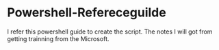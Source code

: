# Powershell-Refereceguilde
I refer this powershell guide to create the script.
The notes I will got from getting trainning from the Microsoft.
